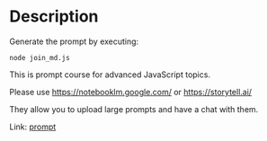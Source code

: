 # Description

Generate the prompt by executing:

```
node join_md.js
```

This is prompt course for advanced JavaScript topics.

Please use https://notebooklm.google.com/ or https://storytell.ai/

They allow you to upload large prompts and have a chat with them.

Link: [prompt](./course_full.md)

